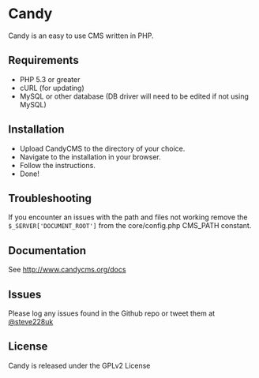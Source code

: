 # Candy
Candy is an easy to use CMS written in PHP.

## Requirements
* PHP 5.3 or greater
* cURL (for updating)
* MySQL or other database (DB driver will need to be edited if not using MySQL)

## Installation

* Upload CandyCMS to the directory of your choice.
* Navigate to the installation in your browser. 
* Follow the instructions.
* Done!

## Troubleshooting

If you encounter an issues with the path and files not working remove the `$_SERVER['DOCUMENT_ROOT']` from the core/config.php CMS_PATH constant.

## Documentation
See http://www.candycms.org/docs

## Issues
Please log any issues found in the Github repo or tweet them at [@steve228uk](http://www.twitter.com/steve228uk)

## License
Candy is released under the GPLv2 License